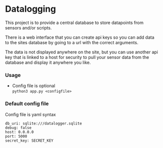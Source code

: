 # Datalogging

This project is to provide a central database to store datapoints from sensors and/or scripts.

There is a web interface that you can create api keys so you can add data to the sites database by going to a url with the correct arguments.

The data is not displayed anywhere on the site, but you can use another api key that is linked to a host for security to pull your sensor data from the database and display it anywhere you like.


### Usage
* Config file is optional  
`python3 app.py <configfile>`


### Default config file
Config file is yaml syntax  
```
db_uri: sqlite:///datalogger.sqlite
debug: false
host: 0.0.0.0
port: 5000
secret_key: SECRET_KEY
```
